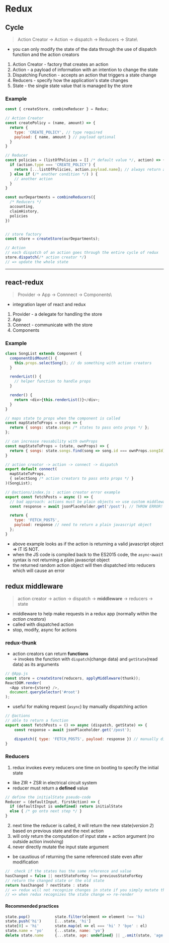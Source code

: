 # Redux

## Cycle
> Action Creator &rarr; Action &rarr; dispatch &rarr; Reducers &rarr; State\
* you can only modify the state of the data through the use of dispatch function and the action creators

1. Action Creator - factory that creates an action
2. Action - a payload of information with an intention to change the state
3. Dispatching Function - accepts an action that triggers a state change
4. Reducers - specify how the application's state changes
5. State - the single state value that is managed by the store

### Example
```javascript
const { createStore, combineReducer } = Redux;

// Action Creator
const createPolicy = (name, amount) => {
  return {
    type: 'CREATE_POLICY', // type required
    payload: { name, amount } // payload optional
  }
}

// Reducer
const policies = (listOfPolicies = [] /* default value */, action) => {
  if (action.type === 'CREATE_POLICY') {
    return [...listOfPolicies, action.payload.name]; // always return a newly made object to make ease of time travel debugging
  } else if (/* another condition */) ) {
    // another action
  }
}

const ourDepartments = combineReducers({
  /* Reducers */
  accounting,
  claimHistory,
  policies
})


// store factory
const store = createStore(ourDepartments);

// Action
// each dispatch of an action goes through the entire cycle of redux
store.dispatch(/* action creator */)
// => update the whole state
```

---

## react-redux
> Provider &rarr; App &rarr; Connnect &rarr; Components\
* integration layer of react and redux

1. Provider - a delegate for handling the store
2. App
3. Connect - communicate with the store
4. Components

### Example
```javascript
class SongList extends Component {
  componentDidMount() {
    this.props.selectSong(); // do something with action creators
  }

  renderList() {
    // helper function to handle props
  }

  render() {
    return <div>{this.renderList()}</div>;
  }
}

// maps state to props when the component is called
const mapStateToProps = state => {
  return { songs: state.songs /* states to pass onto props */ };
};

// can increase reusability with ownProps
const mapStateToProps = (state, ownProps) => {
  return { songs: state.songs.find(song => song.id === ownProps.songId) };
}

// action creator -> action -> connect -> dispatch
export default connect(
  mapStateToProps, 
  { selectSong /* action creators to pass onto props */ }
)(SongList);
```
```javascript
// @actions/index.js : action creator error example
export const fetchPosts = async () => {
  // bad approach: actions must be plain objects => use custom middleware for async's
  const response = await jsonPlaceholder.get('/post'); // THROW ERROR!

  return {
    type: 'FETCH_POSTS',
    payload: response // need to return a plain javascript object
  };
}
```
* above example looks as if the action is returning a valid javascript object => IT IS NOT.
* when the JS code is compiled back to the ES2015 code, the `async`-`await` syntax is not returning a plain javascript object
* the returned random action object will then dispatched into reducers which will cause an error


## redux middleware
> action creator &rarr; action &rarr; dispatch &rarr; **middleware** &rarr; reducers &rarr; state
* middleware to help make requests in a redux app (normally within the *action creators*)
* called with dispatched action
* stop, modify, async for actions

### redux-thunk
* action creators can return **functions**\
&rarr; invokes the function with `dispatch`(change data) and `getState`(read data) as its arguments
```javascript
// @App.js
const store = createStore(reducers, applyMiddleware(thunk));
ReactDOM.render(
  <App store={store} />,
  document.querySelector('#root')
);
```
* useful for making request (`async`) by manually dispatching action
```javascript
// @actions
// able to return a function
export const fetchPosts = () => async (dispatch, getState) => {
    const response = await jsonPlaceholder.get('/post');

    dispatch({ type: 'FETCH_POSTS', payload: response }) // manually dispatching
}
```

### Reducers
1. redux invokes every reducers one time on booting to specify the initial state
  * like ZIR + ZSR in electrical circuit system
  * reducer must return a **defined** value
```javascript
// define the initialState pseudo-code
Reducer = (defaultInput, firstAction) => {
  if (defaultInput is undefined) return initialState
  else { /* go onto next step */ }
}
```
2. next time the reducer is called, it will return the new state(*version 2*) based on previous state and the next action
3. will only return the computation of input state + action argument (no outside action involving)
4. never directly mutate the input state argument
  * be caustious of returning the same referenced state even after modification
```javascript
//  check if the states has the same reference and value
hasChanged = false || nextStateForKey !== previousStateForKey
// return the changed state or the old state
return hasChanged ? nextState : state
// => redux will not recognize changes in state if you simply mutate the state
// => when redux recognizes the state change => re-render
```
#### Recommended practices
```javascript
state.pop()           state.filter(element => element !== 'hi)
state.push('hi')      [...state, 'hi']
state[0] = 'hi'       state.map(el => el === 'hi' ? 'bye' : el)
state.name = 'yo'     {...state, name: 'yo'}
delete state.name     {...state, age: undefined} || _.omit(state, 'age')
```